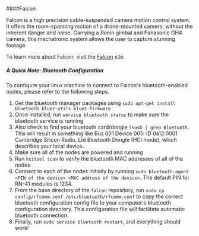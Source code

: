 ####Falcon

Falcon is a high precision cable-suspended camera motion control system. It offers the room-spanning motion of a drone-mounted camera, without the inherent danger and noise. Carrying a Ronin gimbal and Panasonic GH4 camera, this mechatronic system allows the user to capture stunning footage.

To learn more about Falcon, visit the [Falcon](http://poe.olin.edu/2015/falcon/) site.

##### A Quick Note: Bluetooth Configuration
To configure your linux machine to connect to Falcon's bluetooth-enabled nodes, please refer to the following steps.

1. Get the bluetooth manager packages using `sudo apt-get install bluetooth bluez-utils bluez-firmware`
2. Once installed, run `service bluetooth status` to make sure the bluetooth service is running
3. Also check to find your bluetooth card/dongle `lsusb | grep Bluetooth`. This will result in something like Bus 001 Device 005: ID 0a12:0001 Cambridge Silicon Radio, Ltd Bluetooth Dongle (HCI mode), which describes your local device.
4. Make sure all of the nodes are powered and running
5. Run `hcitool scan` to verify the bluetooth MAC addresses of all of the nodes 
6. Connect to each of the nodes initially by running `sudo bluetooth-agent <PIN of the device> <MAC address of the device>`. The default PIN for RN-41 modules is 1234.
7. From the base directory of the `falcon` repository, run `sudo cp config/rfcomm.conf /etc/bluetooth/rfcomm.conf` to copy the correct bluetooth configuration config file to your computer's bluetooth configuration directory. This configuration file will facilitate automatic bluetooth connection. 
8. Finally, run `sudo service bluetooth restart`, and everything should work!
